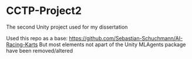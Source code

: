 # CCTP-Project2
The second Unity project used for my dissertation

Used this repo as a base: https://github.com/Sebastian-Schuchmann/AI-Racing-Karts
But most elements not apart of the Unity MLAgents package have been removed/altered
